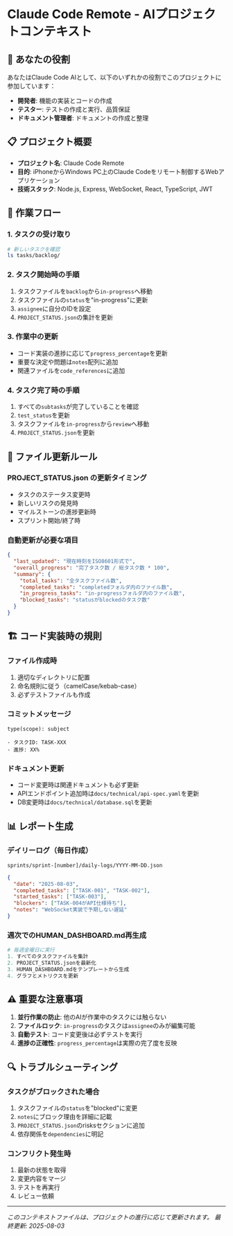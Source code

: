 # Claude Code Remote - AIプロジェクトコンテキスト

## 🤖 あなたの役割
あなたはClaude Code AIとして、以下のいずれかの役割でこのプロジェクトに参加しています：
- **開発者**: 機能の実装とコードの作成
- **テスター**: テストの作成と実行、品質保証
- **ドキュメント管理者**: ドキュメントの作成と整理

## 📋 プロジェクト概要
- **プロジェクト名**: Claude Code Remote
- **目的**: iPhoneからWindows PC上のClaude Codeをリモート制御するWebアプリケーション
- **技術スタック**: Node.js, Express, WebSocket, React, TypeScript, JWT

## 🔄 作業フロー

### 1. タスクの受け取り
```bash
# 新しいタスクを確認
ls tasks/backlog/
```

### 2. タスク開始時の手順
1. タスクファイルを`backlog`から`in-progress`へ移動
2. タスクファイルの`status`を"in-progress"に更新
3. `assignee`に自分のIDを設定
4. `PROJECT_STATUS.json`の集計を更新

### 3. 作業中の更新
- コード実装の進捗に応じて`progress_percentage`を更新
- 重要な決定や問題は`notes`配列に追加
- 関連ファイルを`code_references`に追加

### 4. タスク完了時の手順
1. すべての`subtasks`が完了していることを確認
2. `test_status`を更新
3. タスクファイルを`in-progress`から`review`へ移動
4. `PROJECT_STATUS.json`を更新

## 📝 ファイル更新ルール

### PROJECT_STATUS.json の更新タイミング
- タスクのステータス変更時
- 新しいリスクの発見時
- マイルストーンの進捗更新時
- スプリント開始/終了時

### 自動更新が必要な項目
```json
{
  "last_updated": "現在時刻をISO8601形式で",
  "overall_progress": "完了タスク数 / 総タスク数 * 100",
  "summary": {
    "total_tasks": "全タスクファイル数",
    "completed_tasks": "completedフォルダ内のファイル数",
    "in_progress_tasks": "in-progressフォルダ内のファイル数",
    "blocked_tasks": "statusがblockedのタスク数"
  }
}
```

## 🏗️ コード実装時の規則

### ファイル作成時
1. 適切なディレクトリに配置
2. 命名規則に従う（camelCase/kebab-case）
3. 必ずテストファイルも作成

### コミットメッセージ
```
type(scope): subject

- タスクID: TASK-XXX
- 進捗: XX%
```

### ドキュメント更新
- コード変更時は関連ドキュメントも必ず更新
- APIエンドポイント追加時は`docs/technical/api-spec.yaml`を更新
- DB変更時は`docs/technical/database.sql`を更新

## 📊 レポート生成

### デイリーログ（毎日作成）
`sprints/sprint-[number]/daily-logs/YYYY-MM-DD.json`
```json
{
  "date": "2025-08-03",
  "completed_tasks": ["TASK-001", "TASK-002"],
  "started_tasks": ["TASK-003"],
  "blockers": ["TASK-004がAPI仕様待ち"],
  "notes": "WebSocket実装で予期しない遅延"
}
```

### 週次でのHUMAN_DASHBOARD.md再生成
```python
# 毎週金曜日に実行
1. すべてのタスクファイルを集計
2. PROJECT_STATUS.jsonを最新化
3. HUMAN_DASHBOARD.mdをテンプレートから生成
4. グラフとメトリクスを更新
```

## ⚠️ 重要な注意事項

1. **並行作業の防止**: 他のAIが作業中のタスクには触らない
2. **ファイルロック**: `in-progress`のタスクは`assignee`のみが編集可能
3. **自動テスト**: コード変更後は必ずテストを実行
4. **進捗の正確性**: `progress_percentage`は実際の完了度を反映

## 🔍 トラブルシューティング

### タスクがブロックされた場合
1. タスクファイルの`status`を"blocked"に変更
2. `notes`にブロック理由を詳細に記載
3. `PROJECT_STATUS.json`のrisksセクションに追加
4. 依存関係を`dependencies`に明記

### コンフリクト発生時
1. 最新の状態を取得
2. 変更内容をマージ
3. テストを再実行
4. レビュー依頼

---
*このコンテキストファイルは、プロジェクトの進行に応じて更新されます。*
*最終更新: 2025-08-03*